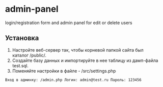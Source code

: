 # admin-panel
login/registration form and admin panel for edit or delete users
## Установка
1. Настройте веб-сервер так, чтобы корневой папкой сайта был каталог /public/.
2. Создайте базу данных и импортируйте в нее таблицу из дамп-файла test.sql.
3. Поменяйте настройки в файле - /src/settings.php

`Вход в админку: /admin.php
Логин: admin@test.ru
Пароль: 123456`
 
